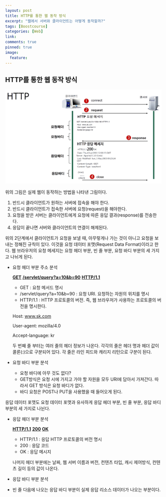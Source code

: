 ```yaml
---
layout: post
title: HTTP를 통한 웹 동작 방식
excerpt: "웹에서 서버와 클라이언트는 어떻게 동작할까?"
tags: [Boostcourse]
categories: [Web]
link:
comments: true
pinned: true
image:
  feature:
---
```


## HTTP를 통한 웹 동작 방식

![](/img/Web_1.png)

위의 그림은 실제 웹이 동작하는 방법을 나타낸 그림이다.

1. 반드시 클라이언트가 원하는 서버에 접속을 해야 한다.
2. 반드시 클라이언트가 접속한 서버에 요청(request)을 해야한다.
3. 요청을 받은 서버는 클라이언트에게 요청에 따른 응답 결과(response)를 전송한다.
4. 응답이 끝나면 서버와 클라이언트의 연결이 해제된다.

위의 2단계에서 클라이언트가 요청을 보낼 때, 아무렇게나 가는 것이 아니고 요청을 보내는 정해진 규칙이 있다. 이것을 요청 데이터 포맷(Request Data Format)이라고 한다. 웹 브라우저의 요청 메세지는 요청 헤더 부분, 빈 줄 부분, 요청 바디 부분의 세 가지고 나뉘게 된다.

- 요청 헤더 부분 주소 분석

  **<u>GET</u>**    **<u>/servlet/query?a=10&b=90</u>**    **<u>HTTP/1.1</u>**

  - GET : 요청 메서드 명시
  - /servlet/query?a=10&b=90 : 요청 URI. 요청하는 자원의 위치를 명시
  - HTTP/1.1 : HTTP 프로토콜의 버전. 즉, 웹 브라우저가 사용하는 프로토콜의 버전을 명시한다.

  Host: www.sk.com

  User-agent: mozilla/4.0

  Accept-language: kr

  두 번째 줄 부터는 여러 줄의 헤더 정보가 나온다. 각각의 줄은 헤더 명과 헤더 값이 콜론(:)으로 구분되어 있다. 각 줄은 라인 피드와 캐리지 리턴으로 구분이 된다. 

- 요청 바디 부분 분석

  - 요청 바디에 아무 것도 없다?
  - GET방식은 요청 시에 가지고 가야 할 자원을 모두 URI에 담아서 가져간다. 따라서 GET 방식은 요청 바디가 없다. 
  - 바디 요청은 POST나 PUT을 사용했을 때 들어오게 된다.



응답 데이터 포맷도 요청 데이터 포맷과 유사하게 응답 헤더 부분, 빈 줄 부분, 응답 바디 부분의 세 가지로 나뉜다.

- 응답 헤더 부분 분석

  **<u>HTTP/1.1</u>** **<u>200</u>** **<u>OK</u>**

  - HTTP/1.1 : 응답 HTTP 프로토콜의 버전 명시
  - 200 : 응답 코드
  - OK : 응답 메시지

  나머지 헤더 부분에는 날짜, 웹 서버 이름과 버전, 컨텐츠 타입, 캐시 제어방식, 컨텐츠 길이 등의 값이 나온다.

- 응답 바디 부분 분석

- 빈 줄 다음에 나오는 응답 바디 부분이 실제 응답 리소스 데이터가 나오는 부분이다.